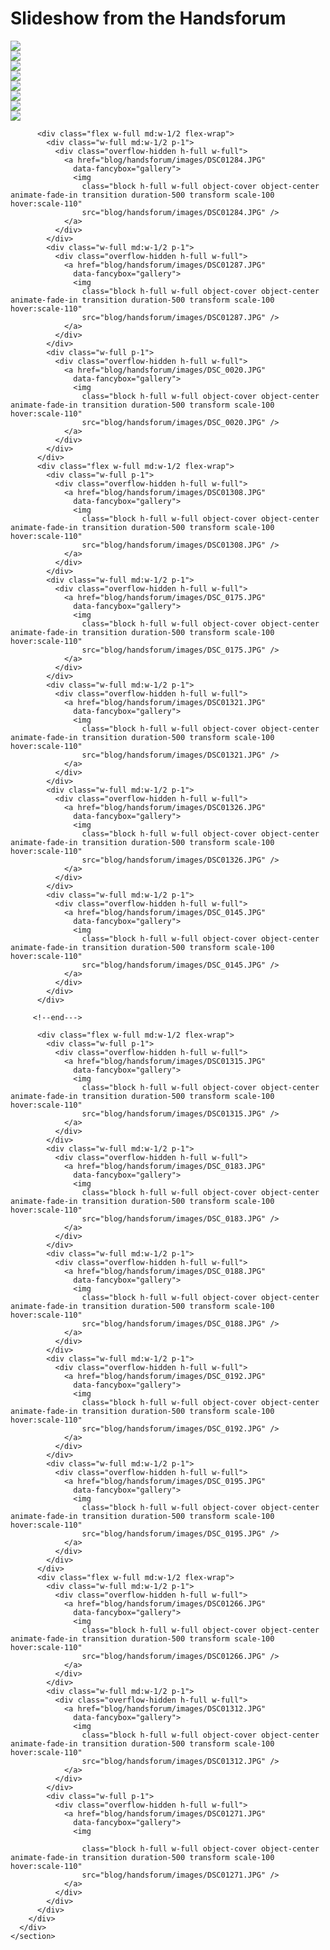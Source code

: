 

    

   <!-- Content -->
  <div class="container mx-auto">
    <h1 class="text-4xl pt-10 pb-8 font-bold">Slideshow from the Handsforum</h1>
    <section class="text-neutral-700">
      <div class="container w-full">
        <div class="flex flex-wrap w-full">
          <div class="flex w-full md:w-1/2 flex-wrap">
            <div class="w-full md:w-1/2 p-1">
              <div class="overflow-hidden h-full w-full">
                <a href="blog/handsforum/images/DSC_0016.JPG"
                  data-fancybox="gallery">
                  <img 
                    class="block h-full w-full object-cover object-center  animate-fade-in transition duration-500 transform scale-100 hover:scale-110"
                    src="blog/handsforum/images/DSC_0016.JPG" />
                </a>
              </div>
            </div>
            <div class="w-full md:w-1/2 p-1">
              <div class="overflow-hidden h-full w-full">
                <a href="blog/handsforum/images/DSC_0024.JPG"
                  data-fancybox="gallery">
                  <img 
                    class="block h-full w-full object-cover object-center  animate-fade-in transition duration-500 transform scale-100 hover:scale-110"
                    src="blog/handsforum/images/DSC_0024.JPG" />
                </a>
              </div>
            </div>
            <div class="w-full p-1">
              <div class="overflow-hidden h-full w-full">
                <a href="blog/handsforum/images/DSC_0035.JPG"
                  data-fancybox="gallery">
                  <img 
                    class="block h-full w-full object-cover object-center  animate-fade-in transition duration-500 transform scale-100 hover:scale-110"
                    src="blog/handsforum/images/DSC_0035.JPG" />
                </a>
              </div>
            </div>
          </div>
          <div class="flex w-full md:w-1/2 flex-wrap">
            <div class="w-full p-1">
              <div class="overflow-hidden h-full w-full">
                <a href="blog/handsforum/images/DSC_0051.JPG"
                  data-fancybox="gallery">
                  <img 
                    class="block h-full w-full object-cover object-center  animate-fade-in transition duration-500 transform scale-100 hover:scale-110"
                    src="blog/handsforum/images/DSC_0051.JPG" />
                </a>
              </div>
            </div>
            <div class="w-full md:w-1/2 p-1">
              <div class="overflow-hidden h-full w-full">
                <a href="blog/handsforum/images/DSC_0061.JPG"
                  data-fancybox="gallery">
                  <img 
                    class="block h-full w-full object-cover object-center  animate-fade-in transition duration-500 transform scale-100 hover:scale-110"
                    src="blog/handsforum/images/DSC_0061.JPG" />
                </a>
              </div>
            </div>
            <div class="w-full md:w-1/2 p-1">
              <div class="overflow-hidden h-full w-full">
                <a href="blog/handsforum/images/DSC_0107.JPG"
                  data-fancybox="gallery">
                  <img 
                    class="block h-full w-full object-cover object-center  animate-fade-in transition duration-500 transform scale-100 hover:scale-110"
                    src="blog/handsforum/images/DSC_0107.JPG" />
                </a>
              </div>
            </div>
            <div class="w-full md:w-1/2 p-1">
              <div class="overflow-hidden h-full w-full">
                <a href="blog/handsforum/images/DSC_0134.JPG"
                  data-fancybox="gallery">
                  <img 
                    class="block h-full w-full object-cover object-center  animate-fade-in transition duration-500 transform scale-100 hover:scale-110"
                    src="blog/handsforum/images/DSC_0134.JPG" />
                </a>
              </div>
            </div>
            <div class="w-full md:w-1/2 p-1">
              <div class="overflow-hidden h-full w-full">
                <a href="blog/handsforum/images/DSC_0147.JPG"
                  data-fancybox="gallery">
                  <img 
                    class="block h-full w-full object-cover object-center  animate-fade-in transition duration-500 transform scale-100 hover:scale-110"
                    src="blog/handsforum/images/DSC_0147.JPG" />
                </a>
              </div>
            </div>
          </div>

          <div class="flex w-full md:w-1/2 flex-wrap">
            <div class="w-full md:w-1/2 p-1">
              <div class="overflow-hidden h-full w-full">
                <a href="blog/handsforum/images/DSC01284.JPG"
                  data-fancybox="gallery">
                  <img 
                    class="block h-full w-full object-cover object-center  animate-fade-in transition duration-500 transform scale-100 hover:scale-110"
                    src="blog/handsforum/images/DSC01284.JPG" />
                </a>
              </div>
            </div>
            <div class="w-full md:w-1/2 p-1">
              <div class="overflow-hidden h-full w-full">
                <a href="blog/handsforum/images/DSC01287.JPG"
                  data-fancybox="gallery">
                  <img 
                    class="block h-full w-full object-cover object-center  animate-fade-in transition duration-500 transform scale-100 hover:scale-110"
                    src="blog/handsforum/images/DSC01287.JPG" />
                </a>
              </div>
            </div>
            <div class="w-full p-1">
              <div class="overflow-hidden h-full w-full">
                <a href="blog/handsforum/images/DSC_0020.JPG"
                  data-fancybox="gallery">
                  <img 
                    class="block h-full w-full object-cover object-center  animate-fade-in transition duration-500 transform scale-100 hover:scale-110"
                    src="blog/handsforum/images/DSC_0020.JPG" />
                </a>
              </div>
            </div>
          </div>
          <div class="flex w-full md:w-1/2 flex-wrap">
            <div class="w-full p-1">
              <div class="overflow-hidden h-full w-full">
                <a href="blog/handsforum/images/DSC01308.JPG"
                  data-fancybox="gallery">
                  <img 
                    class="block h-full w-full object-cover object-center  animate-fade-in transition duration-500 transform scale-100 hover:scale-110"
                    src="blog/handsforum/images/DSC01308.JPG" />
                </a>
              </div>
            </div>
            <div class="w-full md:w-1/2 p-1">
              <div class="overflow-hidden h-full w-full">
                <a href="blog/handsforum/images/DSC_0175.JPG"
                  data-fancybox="gallery">
                  <img 
                    class="block h-full w-full object-cover object-center  animate-fade-in transition duration-500 transform scale-100 hover:scale-110"
                    src="blog/handsforum/images/DSC_0175.JPG" />
                </a>
              </div>
            </div>
            <div class="w-full md:w-1/2 p-1">
              <div class="overflow-hidden h-full w-full">
                <a href="blog/handsforum/images/DSC01321.JPG"
                  data-fancybox="gallery">
                  <img 
                    class="block h-full w-full object-cover object-center  animate-fade-in transition duration-500 transform scale-100 hover:scale-110"
                    src="blog/handsforum/images/DSC01321.JPG" />
                </a>
              </div>
            </div>
            <div class="w-full md:w-1/2 p-1">
              <div class="overflow-hidden h-full w-full">
                <a href="blog/handsforum/images/DSC01326.JPG"
                  data-fancybox="gallery">
                  <img 
                    class="block h-full w-full object-cover object-center  animate-fade-in transition duration-500 transform scale-100 hover:scale-110"
                    src="blog/handsforum/images/DSC01326.JPG" />
                </a>
              </div>
            </div>
            <div class="w-full md:w-1/2 p-1">
              <div class="overflow-hidden h-full w-full">
                <a href="blog/handsforum/images/DSC_0145.JPG"
                  data-fancybox="gallery">
                  <img 
                    class="block h-full w-full object-cover object-center  animate-fade-in transition duration-500 transform scale-100 hover:scale-110"
                    src="blog/handsforum/images/DSC_0145.JPG" />
                </a>
              </div>
            </div>
          </div>

         <!--end--->

          <div class="flex w-full md:w-1/2 flex-wrap">
            <div class="w-full p-1">
              <div class="overflow-hidden h-full w-full">
                <a href="blog/handsforum/images/DSC01315.JPG"
                  data-fancybox="gallery">
                  <img 
                    class="block h-full w-full object-cover object-center  animate-fade-in transition duration-500 transform scale-100 hover:scale-110"
                    src="blog/handsforum/images/DSC01315.JPG" />
                </a>
              </div>
            </div>
            <div class="w-full md:w-1/2 p-1">
              <div class="overflow-hidden h-full w-full">
                <a href="blog/handsforum/images/DSC_0183.JPG"
                  data-fancybox="gallery">
                  <img 
                    class="block h-full w-full object-cover object-center  animate-fade-in transition duration-500 transform scale-100 hover:scale-110"
                    src="blog/handsforum/images/DSC_0183.JPG" />
                </a>
              </div>
            </div>
            <div class="w-full md:w-1/2 p-1">
              <div class="overflow-hidden h-full w-full">
                <a href="blog/handsforum/images/DSC_0188.JPG"
                  data-fancybox="gallery">
                  <img 
                    class="block h-full w-full object-cover object-center  animate-fade-in transition duration-500 transform scale-100 hover:scale-110"
                    src="blog/handsforum/images/DSC_0188.JPG" />
                </a>
              </div>
            </div>
            <div class="w-full md:w-1/2 p-1">
              <div class="overflow-hidden h-full w-full">
                <a href="blog/handsforum/images/DSC_0192.JPG"
                  data-fancybox="gallery">
                  <img 
                    class="block h-full w-full object-cover object-center  animate-fade-in transition duration-500 transform scale-100 hover:scale-110"
                    src="blog/handsforum/images/DSC_0192.JPG" />
                </a>
              </div>
            </div>
            <div class="w-full md:w-1/2 p-1">
              <div class="overflow-hidden h-full w-full">
                <a href="blog/handsforum/images/DSC_0195.JPG"
                  data-fancybox="gallery">
                  <img 
                    class="block h-full w-full object-cover object-center  animate-fade-in transition duration-500 transform scale-100 hover:scale-110"
                    src="blog/handsforum/images/DSC_0195.JPG" />
                </a>
              </div>
            </div>
          </div>
          <div class="flex w-full md:w-1/2 flex-wrap">
            <div class="w-full md:w-1/2 p-1">
              <div class="overflow-hidden h-full w-full">
                <a href="blog/handsforum/images/DSC01266.JPG"
                  data-fancybox="gallery">
                  <img 
                    class="block h-full w-full object-cover object-center  animate-fade-in transition duration-500 transform scale-100 hover:scale-110"
                    src="blog/handsforum/images/DSC01266.JPG" />
                </a>
              </div>
            </div>
            <div class="w-full md:w-1/2 p-1">
              <div class="overflow-hidden h-full w-full">
                <a href="blog/handsforum/images/DSC01312.JPG"
                  data-fancybox="gallery">
                  <img 
                    class="block h-full w-full object-cover object-center  animate-fade-in transition duration-500 transform scale-100 hover:scale-110"
                    src="blog/handsforum/images/DSC01312.JPG" />
                </a>
              </div>
            </div>
            <div class="w-full p-1">
              <div class="overflow-hidden h-full w-full">
                <a href="blog/handsforum/images/DSC01271.JPG"
                  data-fancybox="gallery">
                  <img
                    
                    class="block h-full w-full object-cover object-center  animate-fade-in transition duration-500 transform scale-100 hover:scale-110"
                    src="blog/handsforum/images/DSC01271.JPG" />
                </a>
              </div>
            </div>
          </div>
        </div>
      </div>
    </section>
  </div>
    